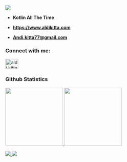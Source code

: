 <!--START_SECTION:waka-->
<!--END_SECTION:waka-->

![](https://github.com/Aldikitta/Aldikitta/blob/main/BannerGit.png)
<!-- ![](https://github.com/Aldikitta/Aldikitta/blob/main/GITHUB2.png) -->

<!-- <h1 align="center">I'm Aldi Kitta</h1> -->
<!-- <h3 align="center">Android Developer</h3> -->

<!-- <p align="left"> <img src="https://komarev.com/ghpvc/?username=aldikitta&label=Profile%20views&color=0e75b6&style=flat" alt="aldikitta" /> </p>
 -->
<!-- <p align="left"> <a href="https://github.com/ryo-ma/github-profile-trophy"><img src="https://github-profile-trophy.vercel.app/?username=aldikitta" alt="aldikitta" /></a> </p> -->

<!-- <p align="left"> <a href="https://twitter.com/aldikitta" target="blank"><img src="https://img.shields.io/twitter/follow/aldikitta?logo=twitter&style=for-the-badge" alt="aldikitta" /></a> </p> -->

- **Kotlin All The Time**

- **https://www.aldikitta.com**

- **Andi.kitta77@gmail.com**

<!-- - **All of my Jetpack Compose App use Material 3** -->

<h3 align="left">Connect with me:</h3>
<p align="left">
<a href="https://linkedin.com/in/aldikitta" target="blank"><img align="center" src="https://raw.githubusercontent.com/rahuldkjain/github-profile-readme-generator/master/src/images/icons/Social/linked-in-alt.svg" alt="aldi kitta" height="30" width="40" /></a>
</p>

### Github Statistics ###
<p align="left">
<a href="https://github.com/aldikitta">
  <img height="180em" src="https://github-readme-stats-eight-theta.vercel.app/api?username=aldikitta&show_icons=true&theme=gotham&include_all_commits=true&count_private=true"/>
  <img height="180em" src="https://github-readme-streak-stats.herokuapp.com/?user=aldikitta&show_icons=true&locale=en&theme=gotham"/>
</a>
</p>

<p align="left">
<a href="https://github.com/aldikitta">
  <img src="https://github-readme-stats.vercel.app/api/wakatime?username=aldikitta&langs_count=6&layout=compact&show_icons=true&theme=gotham"/>
  <img src="https://github-readme-stats-eight-theta.vercel.app/api/top-langs/?username=aldikitta&layout=compact&langs_count=6&theme=gotham"/>
</a>
</p>

<!-- <p align="center"> <img src="https://github-readme-stats.vercel.app/api/top-langs?username=aldikitta&show_icons=true&theme=gotham" alt="aldikitta" />
 
<p align="center"> <img src="https://github-readme-stats.vercel.app/api?username=aldikitta&show_icons=true&locale=en&theme=gotham" alt="aldikitta" />
  
<p align="center"> <img src="https://github-readme-streak-stats.herokuapp.com/?user=aldikitta&show_icons=true&locale=en&theme=gotham" alt="aldikitta" />
 
<p align='center'> <img src='https://github-readme-stats.vercel.app/api/wakatime?username=aldikitta&show_icons=true&theme=gotham'/></p> -->
